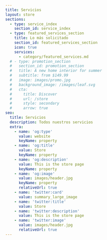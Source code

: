 ```yaml
---
title: Servicios
layout: store
sections:
  - type: service_index
    section_id: service_index
  - type: featured_services_section
    title: Lo más solicitado
    section_id: featured_services_section
    icon: true
    services:
      - category/featured_services.md
  # - type: promotion_section
  #   section_id: promotion_section
  #   title: A new home interior for summer
  #   subtitle: from $149.99
  #   image: images/promo.jpg
  #   background_image: /images/leaf.svg
  #   cta:
  #     title: Discover
  #     url: /store
  #     style: secondary
  #     arrow: true
seo:
  title: Servicios
  description: Todos nuestros servicios
  extra:
    - name: 'og:type'
      value: website
      keyName: property
    - name: 'og:title'
      value: Store
      keyName: property
    - name: 'og:description'
      value: This is the store page
      keyName: property
    - name: 'og:image'
      value: images/header.jpg
      keyName: property
      relativeUrl: true
    - name: 'twitter:card'
      value: summary_large_image
    - name: 'twitter:title'
      value: Store
    - name: 'twitter:description'
      value: This is the store page
    - name: 'twitter:image'
      value: images/header.jpg
      relativeUrl: true
---
```

